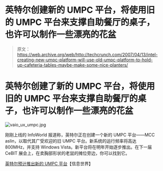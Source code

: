 # 英特尔创建新的 UMPC 平台，将使用旧的 UMPC 平台来支撑自助餐厅的桌子，也许可以制作一些漂亮的花盆

> 原文：<https://web.archive.org/web/http://techcrunch.com/2007/04/13/intel-creating-new-umpc-platform-will-use-old-umpc-platform-to-hold-up-cafeteria-tables-maybe-make-some-nice-planters/>

# 英特尔创建了新的 UMPC 平台，将使用旧的 UMPC 平台来支撑自助餐厅的桌子，也许可以制作一些漂亮的花盆

![vaio_ux_umpc.jpg](img/74e35f69ca6b596a0c921f50779a1c6d.png)

刚刚上线的 InfoWorld 报道称，英特尔正在创建一个新的 UMPC 平台——MCC aslin，以取代其广受欢迎的旧 UMPC 平台。新系统的运行频率将高达 800MHz，并支持 Windows Vista。新平台将在明年开始逐步推出。在下一届 CeBIT 展会上，在卖胸部形状的老鼠的摊位旁边，你可以找到它。

[英特尔预计推出新的 UMPC 平台](https://web.archive.org/web/20130628134638/http://www.infoworld.com/article/07/04/12/HNintelumpc_1.html)【信息世界】
